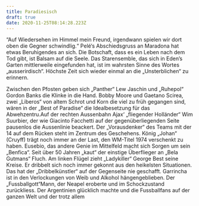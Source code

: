 ```yaml
---
title: Paradiesisch
draft: true
date: 2020-11-25T08:14:28.223Z
---
```

“Auf Wiedersehen im Himmel mein Freund, irgendwann spielen wir dort oben die Gegner schwindlig.“ Pelé‘s Abschiedsgruss an Maradona hat etwas Beruhigendes an sich. Die Botschaft, dass es ein Leben nach dem Tod gibt, ist Balsam auf die Seele. Das Starensemble, das sich in Eden’s Garten mittlerweile eingefunden hat, ist im wahrsten Sinne des Wortes „ausserirdisch“. Höchste Zeit sich wieder einmal an die „Unsterblichen“ zu erinnern. 

Zwischen den Pfosten geben sich „Panther“ Lew Jaschin und „Ruhepol“ Gordon Banks die Klinke in die Hand. Bobby Moore und Gaetano Scirea, zwei „Liberos“ von altem Schrot und Korn die viel zu früh gegangen sind, wären in der „Best of Paradise“ die Idealbesetzung für das Abwehzentru.Auf der rechten Aussenbahn Ajax‘ „fliegender Holländer“ Wim Suurbier, der wie Giacinto Facchetti auf der gegenüberliegenden Seite pausenlos die Aussenlinie beackert. Der „Vorausdenker“ des Teams mit der 14 auf dem Rücken steht im Zentrum des Geschehens. König „Johan“ (Cruyff) trägt noch immer an der Last, den WM-Titel 1974 verschenkt zu haben. Eusebio, das andere Genie im Mittelfeld macht sich Sorgen um sein „Benfica“. Seit über 50 Jahren „kaut“ der einstige Überflieger an „Bela Gutmans“ Fluch. Am linken Flügel zieht „Ladykiller“ George Best seine Kreise. Er dribbelt sich noch immer gekonnt aus den heikelsten Situationen. Das hat der „Dribbelkünstler“ auf der Gegenseite nie geschafft. Garrincha ist in den Verlockungen von Weib und Alkohol hängengeblieben.  Der „Fussballgott“Mann, der Neapel eroberte und im Schockzustand zurückliess. Der Argentinien glücklich machte und die Fussballfans auf der ganzen Welt und der trotz allem
